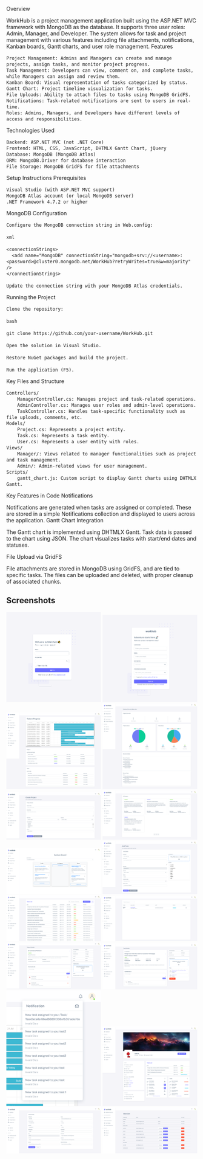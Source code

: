 Overview

WorkHub is a project management application built using the ASP.NET MVC framework with MongoDB as the database. It supports three user roles: Admin, Manager, and Developer. The system allows for task and project management with various features including file attachments, notifications, Kanban boards, Gantt charts, and user role management.
Features

    Project Management: Admins and Managers can create and manage projects, assign tasks, and monitor project progress.
    Task Management: Developers can view, comment on, and complete tasks, while Managers can assign and review them.
    Kanban Board: Visual representation of tasks categorized by status.
    Gantt Chart: Project timeline visualization for tasks.
    File Uploads: Ability to attach files to tasks using MongoDB GridFS.
    Notifications: Task-related notifications are sent to users in real-time.
    Roles: Admins, Managers, and Developers have different levels of access and responsibilities.

Technologies Used

    Backend: ASP.NET MVC (not .NET Core)
    Frontend: HTML, CSS, JavaScript, DHTMLX Gantt Chart, jQuery
    Database: MongoDB (MongoDB Atlas)
    ORM: MongoDB.Driver for database interaction
    File Storage: MongoDB GridFS for file attachments

Setup Instructions
Prerequisites

    Visual Studio (with ASP.NET MVC support)
    MongoDB Atlas account (or local MongoDB server)
    .NET Framework 4.7.2 or higher

MongoDB Configuration

    Configure the MongoDB connection string in Web.config:

    xml

    <connectionStrings>
      <add name="MongoDB" connectionString="mongodb+srv://<username>:<password>@cluster0.mongodb.net/WorkHub?retryWrites=true&w=majority" />
    </connectionStrings>

    Update the connection string with your MongoDB Atlas credentials.

Running the Project

    Clone the repository:

    bash

    git clone https://github.com/your-username/WorkHub.git

    Open the solution in Visual Studio.

    Restore NuGet packages and build the project.

    Run the application (F5).

Key Files and Structure

    Controllers/
        ManagerController.cs: Manages project and task-related operations.
        AdminController.cs: Manages user roles and admin-level operations.
        TaskController.cs: Handles task-specific functionality such as file uploads, comments, etc.
    Models/
        Project.cs: Represents a project entity.
        Task.cs: Represents a task entity.
        User.cs: Represents a user entity with roles.
    Views/
        Manager/: Views related to manager functionalities such as project and task management.
        Admin/: Admin-related views for user management.
    Scripts/
        gantt_chart.js: Custom script to display Gantt charts using DHTMLX Gantt.

Key Features in Code
Notifications

Notifications are generated when tasks are assigned or completed. These are stored in a simple Notifications collection and displayed to users across the application.
Gantt Chart Integration

The Gantt chart is implemented using DHTMLX Gantt. Task data is passed to the chart using JSON. The chart visualizes tasks with start/end dates and statuses.

File Upload via GridFS

File attachments are stored in MongoDB using GridFS, and are tied to specific tasks. The files can be uploaded and deleted, with proper cleanup of associated chunks.

## Screenshots

<p align="center">
  <img src="images/1.png" width="250"/>
  <img src="images/2.png" width="250"/>
  <img src="images/3.png" width="250"/>
  <img src="images/4.png" width="250"/>



  <img src="images/5.png" width="250"/>
  <img src="images/6.png" width="250"/>
  <img src="images/7.png" width="250"/>
  <img src="images/8.png" width="250"/>



  <img src="images/9.png" width="250"/>
  <img src="images/10.png" width="250"/>
  <img src="images/11.png" width="250"/>
  <img src="images/12.png" width="250"/>



  <img src="images/13.png" width="250"/>
  <img src="images/14.png" width="250"/>
  <img src="images/15.png" width="250"/>
  <img src="images/16.png" width="250"/>
</p>

